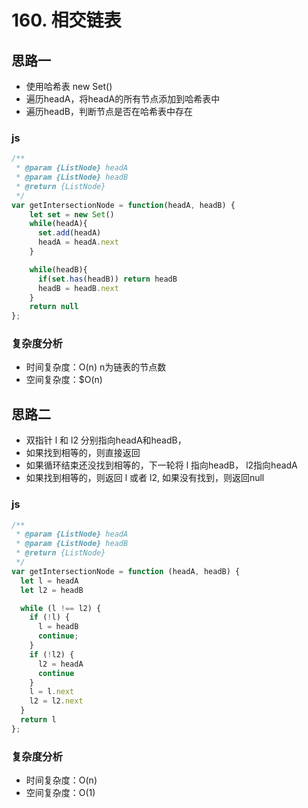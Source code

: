 # 160. 相交链表

## 思路一

* 使用哈希表 new Set()
* 遍历headA，将headA的所有节点添加到哈希表中
* 遍历headB，判断节点是否在哈希表中存在

### js

``` js
/**
 * @param {ListNode} headA
 * @param {ListNode} headB
 * @return {ListNode}
 */
var getIntersectionNode = function(headA, headB) {
    let set = new Set()
    while(headA){
      set.add(headA)
      headA = headA.next
    }

    while(headB){
      if(set.has(headB)) return headB
      headB = headB.next
    }
    return null
};
```

### 复杂度分析

* 时间复杂度：O(n)  n为链表的节点数
* 空间复杂度：$O(n)

## 思路二

* 双指针 l 和 l2 分别指向headA和headB，
* 如果找到相等的，则直接返回
* 如果循环结束还没找到相等的，下一轮将 l 指向headB， l2指向headA
* 如果找到相等的，则返回 l 或者 l2, 如果没有找到，则返回null

### js

``` js
/**
 * @param {ListNode} headA
 * @param {ListNode} headB
 * @return {ListNode}
 */
var getIntersectionNode = function (headA, headB) {
  let l = headA
  let l2 = headB

  while (l !== l2) {
    if (!l) {
      l = headB
      continue;
    }
    if (!l2) {
      l2 = headA
      continue
    }
    l = l.next
    l2 = l2.next
  }
  return l
};
```

### 复杂度分析

* 时间复杂度：O(n) 
* 空间复杂度：O(1)
